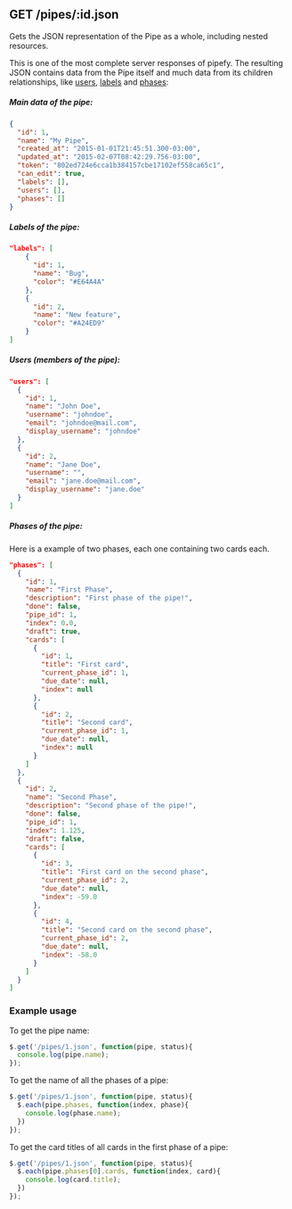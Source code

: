 ## GET /pipes/:id.json

Gets the JSON representation of the Pipe as a whole, including nested resources. 

This is one of the most complete server responses of pipefy. The resulting
JSON contains data from the Pipe itself and much data from its children
relationships, like [users](user.md), [labels](label.md) and [phases](phase.md):

##### Main data of the pipe:

```json
{
  "id": 1,
  "name": "My Pipe",
  "created_at": "2015-01-01T21:45:51.300-03:00",
  "updated_at": "2015-02-07T08:42:29.756-03:00",
  "token": "802ed724e6cca1b384157cbe17102ef558ca65c1",
  "can_edit": true,
  "labels": [],
  "users": [],
  "phases": []
}
```
##### Labels of the pipe:

```json
"labels": [
    {
      "id": 1,
      "name": "Bug",
      "color": "#E64A4A"
    },
    {
      "id": 2,
      "name": "New feature",
      "color": "#A24ED9"
    }
]
```

##### Users (members of the pipe):
```json
"users": [
  {
    "id": 1,
    "name": "John Doe",
    "username": "johndoe",
    "email": "johndoe@mail.com",
    "display_username": "johndoe"
  },
  {
    "id": 2,
    "name": "Jane Doe",
    "username": "",
    "email": "jane.doe@mail.com",
    "display_username": "jane.doe"
  }
]
```

##### Phases of the pipe:

Here is a example of two phases, each one containing two cards each.

```json
"phases": [
  {
    "id": 1,
    "name": "First Phase",
    "description": "First phase of the pipe!",
    "done": false,
    "pipe_id": 1,
    "index": 0.0,
    "draft": true,
    "cards": [
      {
        "id": 1,
        "title": "First card",
        "current_phase_id": 1,
        "due_date": null,
        "index": null
      },
      {
        "id": 2,
        "title": "Second card",
        "current_phase_id": 1,
        "due_date": null,
        "index": null
      }
    ]
  },
  {
    "id": 2,
    "name": "Second Phase",
    "description": "Second phase of the pipe!",
    "done": false,
    "pipe_id": 1,
    "index": 1.125,
    "draft": false,
    "cards": [
      {
        "id": 3,
        "title": "First card on the second phase",
        "current_phase_id": 2,
        "due_date": null,
        "index": -59.0
      },
      {
        "id": 4,
        "title": "Second card on the second phase",
        "current_phase_id": 2,
        "due_date": null,
        "index": -58.0
      }
    ]
  }
]
```

### Example usage

To get the pipe name:

```javascript
$.get('/pipes/1.json', function(pipe, status){
  console.log(pipe.name);
});
```

To get the name of all the phases of a pipe:

```javascript
$.get('/pipes/1.json', function(pipe, status){
  $.each(pipe.phases, function(index, phase){
    console.log(phase.name);  
  })
});
```

To get the card titles of all cards in the first phase of a pipe:

```javascript
$.get('/pipes/1.json', function(pipe, status){
  $.each(pipe.phases[0].cards, function(index, card){
    console.log(card.title);  
  })
});
```
